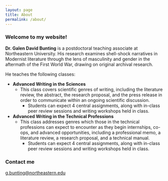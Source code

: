 ```yaml
---
layout: page
title: About
permalink: /about/
---
```


### Welcome to my website!


**Dr. Galen David Bunting** is a postdoctoral teaching associate at Northeastern University. His research examines shell-shock narratives in Modernist literature through the lens of masculinity and gender in the aftermath of the First World War, drawing on original archival research. 

He teaches the following classes: 
* **Advanced Writing in the Sciences** 
  * This class covers scientific genres of writing, including the literature review, the abstract, the research proposal, and the press release in order to communicate within an ongoing scientific discussion.
     * Students can expect 4 central assignments, along with in-class peer review sessions and writing workshops held in class.
* **Advanced Writing in the Technical Professions**
  * This class addresses genres which those in the technical professions can expect to encounter as they begin internships, co-ops, and advanced opportunities, including a professional memo, a literature review, a research proposal, and a technical manual.
    * Students can expect 4 central assignments, along with in-class peer review sessions and writing workshops held in class.


### Contact me

[g.bunting@northeastern.edu](mailto:g.bunting@northeastern.edu)
